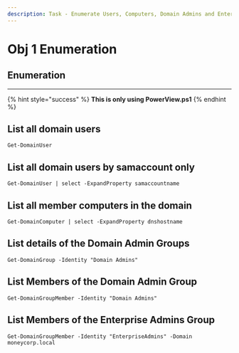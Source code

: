 ```yaml
---
description: Task - Enumerate Users, Computers, Domain Admins and Enterprise Admins.
---
```


# Obj 1 Enumeration

## Enumeration

****

{% hint style="success" %}
**This is only using PowerView.ps1**&#x20;
{% endhint %}

## List all domain users

```
Get-DomainUser
```

## List all domain users by samaccount only

```
Get-DomainUser | select -ExpandProperty samaccountname
```

## List all member computers in the domain

```
Get-DomainComputer | select -ExpandProperty dnshostname
```

## List details of the Domain Admin Groups

```
Get-DomainGroup -Identity "Domain Admins"
```

## List Members of the Domain Admin Group

```
Get-DomainGroupMember -Identity "Domain Admins"
```

## List Members of the Enterprise Admins Group

```
Get-DomainGroupMember -Identity "EnterpriseAdmins" -Domain moneycorp.local
```

